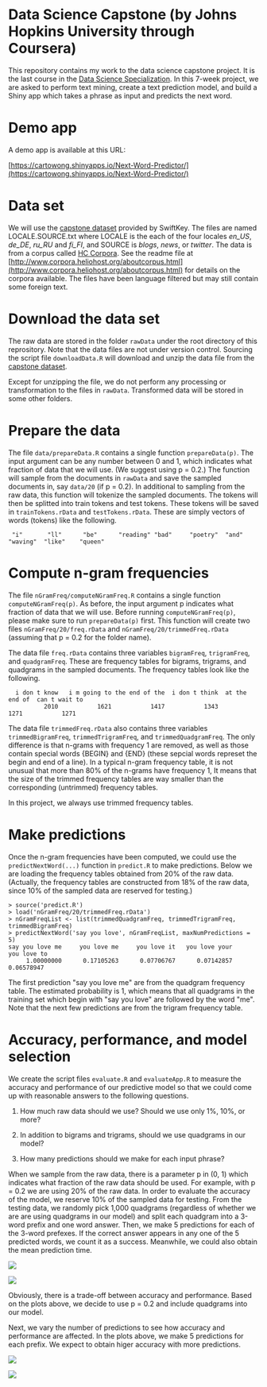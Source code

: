 # Data Science Capstone (by Johns Hopkins University through Coursera)

This repository contains my work to the data science capstone project. It is the last course in the
[Data Science Specialization](https://www.coursera.org/specializations/jhu-data-science). In this
7-week project, we are asked to perform text mining, create a text prediction model, and build a
Shiny app which takes a phrase as input and predicts the next word.

# Demo app

A demo app is available at this URL:

[https://cartowong.shinyapps.io/Next-Word-Predictor/](https://cartowong.shinyapps.io/Next-Word-Predictor/)

# Data set

We will use the [capstone dataset](https://d396qusza40orc.cloudfront.net/dsscapstone/dataset/Coursera-SwiftKey.zip)
provided by SwiftKey. The files are named LOCALE.SOURCE.txt where LOCALE is the each of the four locales
*en_US*, *de_DE*, *ru_RU* and *fi_FI*, and SOURCE is *blogs*, *news*, or *twitter*. The data is from
a corpus called [HC Corpora](www.corpora.heliohost.org). See the readme file at [http://www.corpora.heliohost.org/aboutcorpus.html](http://www.corpora.heliohost.org/aboutcorpus.html)
for details on the corpora available. The files have been language filtered but may still contain some
foreign text.

# Download the data set

The raw data are stored in the folder `rawData` under the root directory of this reprository. Note
that the data files are not under version control. Sourcing the script file `downloadData.R` will
download and unzip the data file from the
[capstone dataset](https://d396qusza40orc.cloudfront.net/dsscapstone/dataset/Coursera-SwiftKey.zip).

Except for unzipping the file, we do not perform any processing or transformation to the files in
`rawData`. Transformed data will be stored in some other folders.

# Prepare the data

The file `data/prepareData.R` contains a single function `prepareData(p)`. The input argument can be
any number between 0 and 1, which indicates what fraction of data that we will use. (We suggest
using p = 0.2.) The function will sample from the documents in `rawData` and save the sampled
documents in, say `data/20` (if p = 0.2). In additional to sampling from the raw data, this function
will tokenize the sampled documents. The tokens will then be splitted into train tokens and test
tokens. These tokens will be saved in `trainTokens.rData` and `testTokens.rData`. These are simply
vectors of words (tokens) like the following.

```
 "i"       "ll"      "be"      "reading" "bad"     "poetry"  "and"     "waving"  "like"    "queen" 
```

# Compute n-gram frequencies

The file `nGramFreq/computeNGramFreq.R` contains a single function `computeNGramFreq(p)`. As before,
the input argument p indicates what fraction of data that we will use. Before running
`computeNGramFreq(p)`, please make sure to run `prepareData(p)` first. This function will create
two files `nGramFreq/20/freq.rData` and `nGramFreq/20/trimmedFreq.rData` (assuming that p = 0.2 for
the folder name).

The data file `freq.rData` contains three variables `bigramFreq`, `trigramFreq`, and `quadgramFreq`.
These are frequency tables for bigrams, trigrams, and quadgrams in the sampled documents.  The
frequency tables look like the following.

```
  i don t know   i m going to the end of the  i don t think  at the end of  can t wait to 
          2010           1621           1417           1343           1271           1271 
```

The data file `trimmedFreq.rData` also contains three variables `trimmedBigramFreq`,
`trimmedTrigramFreq`, and `trimmedQuadgramFreq`. The only difference is that n-grams with
frequency 1 are removed, as well as those contain special words {BEGIN} and {END} (these sepcial
words represet the begin and end of a line). In a typical n-gram frequency table, it is not unusual
that more than 80% of the n-grams have frequency 1, It means that the size of the trimmed frequency
tables are way smaller than the corresponding (untrimmed) frequency tables.

In this project, we always use trimmed frequency tables.

# Make predictions

Once the n-gram frequencies have been computed, we could use the `predictNextWord(...)` function in
`predict.R` to make predictions. Below we are loading the frequency tables obtained from 20% of the
raw data. (Actually, the frequency tables are constructed from 18% of the raw data, since 10% of the
sampled data are reserved for testing.)

```
> source('predict.R')
> load('nGramFreq/20/trimmedFreq.rData')
> nGramFreqList <- list(trimmedQuadgramFreq, trimmedTrigramFreq, trimmedBigramFreq)
> predictNextWord('say you love', nGramFreqList, maxNumPredictions = 5)
say you love me     you love me     you love it   you love your     you love to 
     1.00000000      0.17105263      0.07706767      0.07142857      0.06578947 
```

The first prediction "say you love me" are from the quadgram frequency table. The estimated
probability is 1, which means that all quadgrams in the training set which begin with "say you love"
are followed by the word "me". Note that the next few predictions are from the trigram frequency
table.

# Accuracy, performance, and model selection

We create the script files `evaluate.R` and `evaluateApp.R` to measure the accuracy and performance
of our predictive model so that we could come up with reasonable answers to the following questions.

1. How much raw data should we use? Should we use only 1%, 10%, or more?

2. In addition to bigrams and trigrams, should we use quadgrams in our model?

3. How many predictions should we make for each input phrase?

When we sample from the raw data, there is a parameter p in (0, 1) which indicates what fraction of
the raw data should be used. For example, with p = 0.2 we are using 20% of the raw data. In order to
evaluate the accuracy of the model, we reserve 10% of the sampled data for testing. From the testing
data, we randomly pick 1,000 quadgrams (regardless of whether we are are using quadgrams in our
model) and split each quadgram into a 3-word prefix and one word answer. Then, we make 5 predictions
for each of the 3-word prefexes. If the correct answer appears in any one of the 5 predicted words,
we count it as a success. Meanwhile, we could also obtain the mean prediction time.

<img style='display: block; margin-left: auto; margin-right: auto' src='accuracy_dataSize.png'></img>

<img style='display: block; margin-left: auto; margin-right: auto' src='meanPredictionTime_dataSize.png'></img>

Obviously, there is a trade-off between accuracy and performance. Based on the plots above, we decide
to use p = 0.2 and include quadgrams into our model.

Next, we vary the number of predictions to see how accuracy and performance are affected. In the
plots above, we make 5 predictions for each prefix. We expect to obtain higer accuracy with more
predictions.

<img style='display: block; margin-left: auto; margin-right: auto' src='accuracy_numPredictions.png'></img>

<img style='display: block; margin-left: auto; margin-right: auto' src='meanPredictionTime_numPredictions.png'></img>
